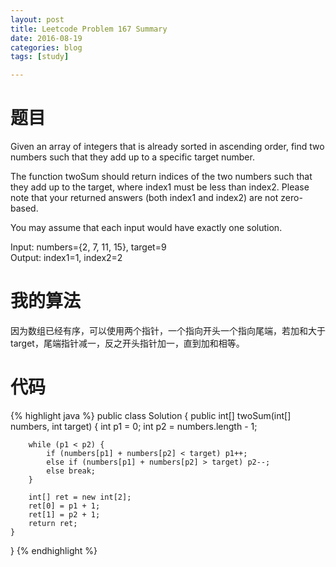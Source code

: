 ```yaml
---
layout: post
title: Leetcode Problem 167 Summary
date: 2016-08-19
categories: blog
tags: [study]

---
```


# 题目

Given an array of integers that is already sorted in ascending order, find two numbers such that they add up to a specific target number.

The function twoSum should return indices of the two numbers such that they add up to the target, where index1 must be less than index2. Please note that your returned answers (both index1 and index2) are not zero-based.

You may assume that each input would have exactly one solution.

Input: numbers={2, 7, 11, 15}, target=9  
Output: index1=1, index2=2

# 我的算法

因为数组已经有序，可以使用两个指针，一个指向开头一个指向尾端，若加和大于target，尾端指针减一，反之开头指针加一，直到加和相等。

# 代码

{% highlight java %}
public class Solution {
    public int[] twoSum(int[] numbers, int target) {
        int p1 = 0;
        int p2 = numbers.length - 1;
        
        while (p1 < p2) {
            if (numbers[p1] + numbers[p2] < target) p1++;
            else if (numbers[p1] + numbers[p2] > target) p2--;
            else break;
        }
        
        int[] ret = new int[2];
        ret[0] = p1 + 1;
        ret[1] = p2 + 1;
        return ret;
    }
}
{% endhighlight %}